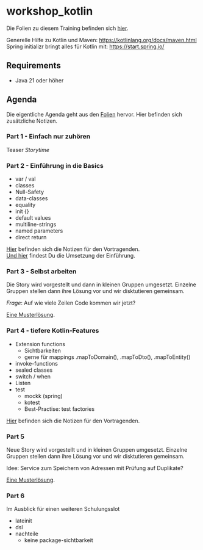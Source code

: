 # workshop_kotlin

Die Folien zu diesem Training befinden sich [hier](misc/folien.pdf).

Generelle Hilfe zu Kotlin und Maven: https://kotlinlang.org/docs/maven.html  
Spring initializr bringt alles für Kotlin mit: https://start.spring.io/

## Requirements
* Java 21 oder höher

## Agenda

Die eigentliche Agenda geht aus den [Folien](misc/folien.pdf) hervor. Hier befinden sich
zusätzliche Notizen.

### Part 1 - Einfach nur zuhören

Teaser _Storytime_

### Part 2 - Einführung in die Basics

* var / val
* classes
* Null-Safety
* data-classes
* equality
* init {}
* default values
* multiline-strings
* named parameters
* direct return

[Hier](misc/script_part1_einführung.md) befinden sich die Notizen für den Vortragenden.  
[Und hier](src/main/kotlin/de/larmic/workshop/kotlin/script/part1/Person.kt) findest
Du die Umsetzung der Einführung.

### Part 3 - Selbst arbeiten

Die Story wird vorgestellt und dann in kleinen Gruppen umgesetzt.
Einzelne Gruppen stellen dann ihre Lösung vor und wir disktutieren gemeinsam.

*Frage*: Auf wie viele Zeilen Code kommen wir jetzt?

[Eine Musterlösung](src/main/kotlin/de/larmic/workshop/kotlin/muster/part1/Address.kt).  

### Part 4 - tiefere Kotlin-Features

* Extension functions
  * Sichtbarkeiten
  * gerne für mappings .mapToDomain(), .mapToDto(), .mapToEntity()
* invoke-functions
* sealed classes
* switch / when
* Listen
* test
  * mockk (spring)
  * kotest
  * Best-Practise: test factories

[Hier](misc/script_part4_deeper.md) befinden sich die Notizen für den Vortragenden.

### Part 5

Neue Story wird vorgestellt und in kleinen Gruppen umgesetzt.
Einzelne Gruppen stellen dann ihre Lösung vor und wir disktutieren gemeinsam.

Idee: Service zum Speichern von Adressen mit Prüfung auf Duplikate?

[Eine Musterlösung](src/main/kotlin/de/larmic/workshop/kotlin/muster/part2/Address.kt).

### Part 6

Im Ausblick für einen weiteren Schulungsslot
* lateinit
* dsl
* nachteile
  * keine package-sichtbarkeit